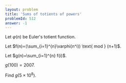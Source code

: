 ```yaml
---
layout: problem
title: 'Sums of totients of powers'
problemId: 512
answer: -1
---
```

Let $\varphi(n)$ be Euler's totient function.

 Let $f(n)=(\sum_{i=1}^{n}\varphi(n^i)) \text{ mod } (n+1)$.

 Let $g(n)=\sum_{i=1}^{n} f(i)$.

 $g(100)=2007$.

 Find $g(5 \times 10^8)$.